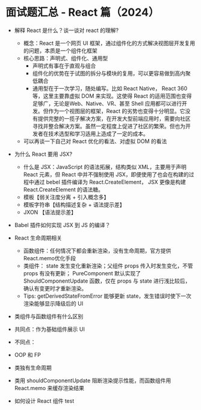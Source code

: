 # 面试题汇总 - React 篇（2024）

* 解释 React 是什么？谈一谈对 react 的理解?
  * 概念：React 是一个网页 UI 框架，通过组件化的方式解决视图层开发复用的问题，本质是一个组件化框架
  * 核心思路：声明式、组件化、通用型
    * 声明式有事在于直观与组合
    * 组件化的优势在于试图的拆分与模块的复用，可以更容易做到高内聚低耦合
    * 通用型在于一次学习，随处编写。比如 React Native， React 360 等，这里主要靠虚拟 DOM 来实现。这使得 React 的适用范围也变得足够广，无论是Web、Native、VR、甚至 Shell 应用都可以进行开发。但作为一个视图层的框架，React 的劣势也变得十分明显。它没有提供完整的一揽子解决方案，在开发大型前端应用时，需要向社区寻找并整合解决方案。虽然一定程度上促进了社区的繁荣。但也为开发者在技术选型和学习适用上造成了一定的成本。
  * 可以再谈一下自己对 React 优化的看法、对虚拟 DOM 的看法

* 为什么 React 要用 JSX?
  * 什么是 JSX：JavaScript 的语法拓展，结构类似 XML，主要用于声明 React 元素，但 React 中并不强制使用 JSX，即便使用了也会在构建的过程中通过 bebel 插件编译为 React.CreateElement， JSX 更像是构建 React.CreateElement 的语法糖。
  * 模板【弱关注度分离 + 引入概念多】
  * 模板字符串【结构描述复杂 + 语法提示差】
  * JXON 【语法提示差】

* Babel 插件如何实现 JSX 到 JS 的编译？

* React 生命周期相关
  * 函数组件：任何情况下都会重新渲染，没有生命周期，官方提供React.memo优化手段
  * 类组件： state 发生变化重新渲染；父组件 props 传入时发生变化，不管 props 有没有更新； PureComponent 默认实现了 ShouldComponentUpdate 函数，仅在 props 与  state 进行浅比较后，确认有变更时才重新渲染。
  * Tips: getDerivedStateFromError 能够更新 state，发生错误时使下一次渲染能够显示降级后的 UI 

* 类组件与函数组件有什么区别
 * 共同点：作为基础组件展示 UI
 * 不同点：
  * OOP 和 FP
  * 类独有生命周期
  * 类用 shouldComponentUpdate 阻断渲染提示性能，而函数组件用 React.memo 来缓存渲染结果 

* 如何设计 React 组件
test